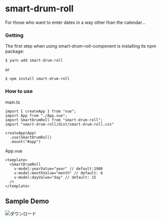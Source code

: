 # smart-drum-roll

For those who want to enter dates in a way other than the calendar...

### Getting
The first step when using smart-drum-roll-component is installing its npm package:
```
$ yarn add smart-drum-roll
```

or

```
$ npm install smart-drum-roll
```

### How to use
main.ts
```
import { createApp } from "vue";
import App from "./App.vue";
import SmartDrumRoll from "smart-drum-roll";
import "smart-drum-roll/dist/smart-drum-roll.css"

createApp(App)
  .use(SmartDrumRoll)
  .mount("#app")
```

App.vue
```
<template>
  <SmartDrumRoll
    v-model:yearValue="year" // default:1980
    v-model:monthValue="month" // default: 6
    v-model:dayValue="day" // default: 15
  />
</template>
```

## Sample Demo
![ダウンロード](https://user-images.githubusercontent.com/60918687/137174800-1f59094a-b08f-4156-95d1-47a139b03722.gif)

